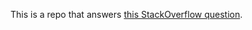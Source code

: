 This is a repo that answers [this StackOverflow question](http://stackoverflow.com/q/30337525/804100).
